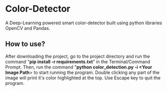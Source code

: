 # Color-Detector
A Deep-Learning powered smart color-detector built using python libraries OpenCV and Pandas.

## How to use?

After downloading the project, go to the project directory and run the command "**pip install -r requirements.txt**" in the Terminal/Command Prompt.
Then, run the command "**python color_detection.py -i <Your Image Path**> to start running the program. Double clicking any part of the image will print it's color highlighted at the top. Use Escape key to quit the program. 
